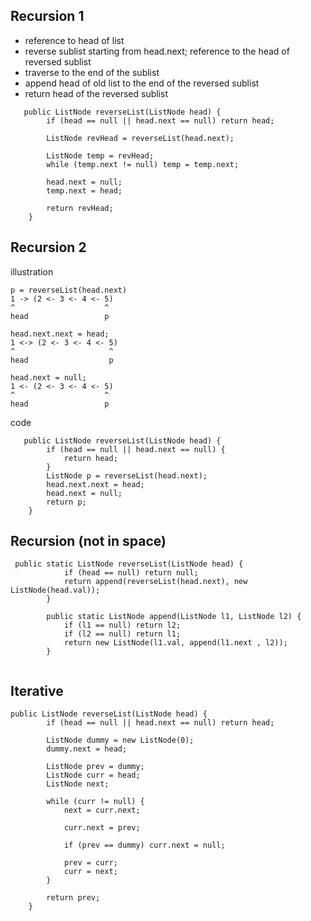 ## Recursion 1
- reference to head of list
- reverse sublist starting from head.next; reference to the head of reversed sublist
- traverse to the end of the sublist
- append head of old list to the end of the reversed sublist
- return head of the reversed sublist
```
   public ListNode reverseList(ListNode head) {
        if (head == null || head.next == null) return head;
        
        ListNode revHead = reverseList(head.next);
        
        ListNode temp = revHead;
        while (temp.next != null) temp = temp.next;
        
        head.next = null;
        temp.next = head;
            
        return revHead;
    }
```

## Recursion 2

illustration
```
p = reverseList(head.next)                   
1 -> (2 <- 3 <- 4 <- 5)
^                    ^
head                 p

head.next.next = head;
1 <-> (2 <- 3 <- 4 <- 5)
^                     ^
head                  p

head.next = null;
1 <- (2 <- 3 <- 4 <- 5)
^                    ^
head                 p
```

code
```
   public ListNode reverseList(ListNode head) {
        if (head == null || head.next == null) {
            return head;
        }
        ListNode p = reverseList(head.next);
        head.next.next = head;
        head.next = null;
        return p;
    }
```

## Recursion (not in space)
```
 public static ListNode reverseList(ListNode head) {
            if (head == null) return null;
            return append(reverseList(head.next), new ListNode(head.val));
        }

        public static ListNode append(ListNode l1, ListNode l2) {
            if (l1 == null) return l2;
            if (l2 == null) return l1;
            return new ListNode(l1.val, append(l1.next , l2));
        }
 
```



## Iterative
```
public ListNode reverseList(ListNode head) {
        if (head == null || head.next == null) return head;
        
        ListNode dummy = new ListNode(0);
        dummy.next = head;
        
        ListNode prev = dummy;
        ListNode curr = head;
        ListNode next;
        
        while (curr != null) {
            next = curr.next;
            
            curr.next = prev;
            
            if (prev == dummy) curr.next = null;
            
            prev = curr;
            curr = next;
        }
        
        return prev;
    }
```
